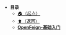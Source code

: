 * **目录**
  * [🏠（起点）](/study/README)
  * [⬆️（返回）](/study/Java后端/04-SpringCloud/README)
  * [**OpenFeign-基础入门**](/study/Java后端/04-SpringCloud/Feign/OpenFeign-基础入门)